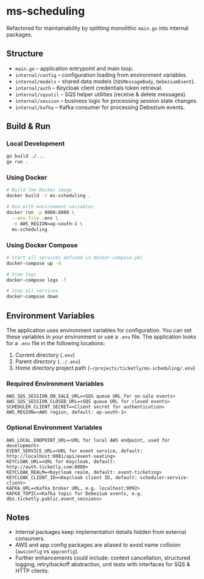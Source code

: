 # ms-scheduling

Refactored for maintainability by splitting monolithic `main.go` into internal packages.

## Structure

- `main.go` – application entrypoint and main loop.
- `internal/config` – configuration loading from environment variables.
- `internal/models` – shared data models (`SQSMessageBody`, `DebeziumEvent`).
- `internal/auth` – Keycloak client credentials token retrieval.
- `internal/sqsutil` – SQS helper utilities (receive & delete messages).
- `internal/session` – business logic for processing session state changes.
- `internal/kafka` – Kafka consumer for processing Debezium events.

## Build & Run

### Local Development
```bash
go build ./...
go run .
```

### Using Docker
```bash
# Build the Docker image
docker build -t ms-scheduling .

# Run with environment variables
docker run -p 8080:8080 \
  --env-file .env \
  -e AWS_REGION=ap-south-1 \
  ms-scheduling
```

### Using Docker Compose
```bash
# Start all services defined in docker-compose.yml
docker-compose up -d

# View logs
docker-compose logs -f

# Stop all services
docker-compose down
```

## Environment Variables

The application uses environment variables for configuration. You can set these variables in your environment or use a `.env` file. The application looks for a `.env` file in the following locations:

1. Current directory (`.env`)
2. Parent directory (`../.env`)
3. Home directory project path (`~/projects/ticketly/ms-scheduling/.env`)

### Required Environment Variables

```
AWS_SQS_SESSION_ON_SALE_URL=<SQS queue URL for on-sale events>
AWS_SQS_SESSION_CLOSED_URL=<SQS queue URL for closed events>
SCHEDULER_CLIENT_SECRET=<Client secret for authentication>
AWS_REGION=<AWS region, default: ap-south-1>
```

### Optional Environment Variables

```
AWS_LOCAL_ENDPOINT_URL=<URL for local AWS endpoint, used for development>
EVENT_SERVICE_URL=<URL for event service, default: http://localhost:8081/api/event-seating>
KEYCLOAK_URL=<URL for Keycloak, default: http://auth.ticketly.com:8080>
KEYCLOAK_REALM=<Keycloak realm, default: event-ticketing>
KEYCLOAK_CLIENT_ID=<Keycloak client ID, default: scheduler-service-client>
KAFKA_URL=<Kafka broker URL, e.g. localhost:9092>
KAFKA_TOPIC=<Kafka topic for Debezium events, e.g. dbz.ticketly.public.event_sessions>
```

## Notes
- Internal packages keep implementation details hidden from external consumers.
- AWS and app config packages are aliased to avoid name collision (`awsconfig` vs `appconfig`).
- Further enhancements could include: context cancellation, structured logging, retry/backoff abstraction, unit tests with interfaces for SQS & HTTP clients.

